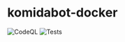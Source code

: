 # komidabot-docker

![CodeQL](https://github.com/heldplayer/komidabot-docker/workflows/CodeQL/badge.svg)
![Tests](https://github.com/heldplayer/komidabot-docker/workflows/Tests/badge.svg)
